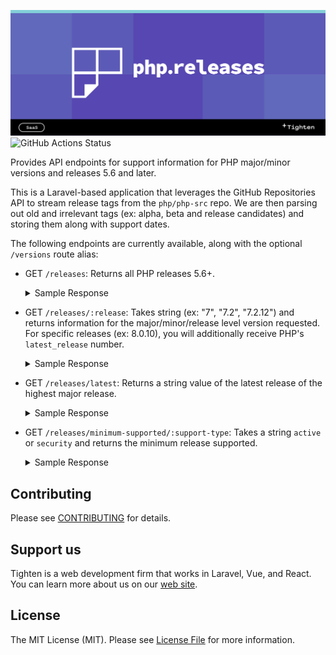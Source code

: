 ![phpreleases.png](public%2Fimages%2Fphpreleases.png)
![GitHub Actions Status](https://github.com/tighten/phpreleases/actions/workflows/tests.yml/badge.svg)


Provides API endpoints for support information for PHP major/minor versions and releases 5.6 and later.


This is a Laravel-based application that leverages the GitHub Repositories API to stream release tags from the `php/php-src` repo. We are then parsing out old and irrelevant tags (ex: alpha, beta and release candidates) and storing them along with support dates.

The following endpoints are currently available, along with the optional `/versions` route alias:
- GET `/releases`: Returns all PHP releases 5.6+.
    <details>
        <summary>Sample Response</summary>

  ```json
    [{
      "major": 8,
      "minor": 0,
      "release": 10,
      "tagged_at": "2021-08-24T17:48:14.000000Z",
      "active_support_until": "2022-11-26T18:03:09.000000Z",
      "security_support_until": "2023-11-26T18:03:09.000000Z",
      "needs_patch": false,
      "needs_upgrade": false,
      "changelog_url": "https://www.php.net/ChangeLog-8.php#8.0.10"
    },
    {
      "major": 8,
      "minor": 0,
      "release": 9,
      "tagged_at": "2021-07-29T14:58:35.000000Z",
      "active_support_until": "2022-11-26T18:03:09.000000Z",
      "security_support_until": "2023-11-26T18:03:09.000000Z",
      "needs_patch": true,
      "needs_upgrade": false,
      "changelog_url": "https://www.php.net/ChangeLog-8.php#8.0.9"
    },
    {
      "major": 8,
      "minor": 0,
      "release": 8,
      "tagged_at": "2021-06-29T09:56:31.000000Z",
      "active_support_until": "2022-11-26T18:03:09.000000Z",
      "security_support_until": "2023-11-26T18:03:09.000000Z",
      "needs_patch": true,
      "needs_upgrade": false,
      "changelog_url": "https://www.php.net/ChangeLog-8.php#8.0.8"
    }, ...]
    ```
</details>

- GET `/releases/:release`: Takes string (ex: "7", "7.2", "7.2.12") and returns information for the major/minor/release level version requested. For specific releases (ex: 8.0.10), you will additionally receive PHP's `latest_release` number.
  <details>
        <summary>Sample Response</summary>
  
  ```json
  {
    "provided": {
      "major": 7,
      "minor": 3,
      "release": 3,
      "tagged_at": "2019-03-05T13:49:42.000000Z",
      "active_support_until": "2020-12-06T16:08:24.000000Z",
      "security_support_until": "2021-12-06T16:08:24.000000Z",
      "needs_patch": true,
      "needs_upgrade": true,
      "changelog_url": "https://www.php.net/ChangeLog-7.php#7.3.3"
    },
    "latest_release": "8.0.10"
  }
    ```
  </details>
- GET `/releases/latest`: Returns a string value of the latest release of the highest major release.
  <details>
  <summary>Sample Response</summary>

  ```
  "8.0.10"
    ```
    </details>
- GET `/releases/minimum-supported/:support-type`: Takes a string `active` or `security` and returns the minimum release supported.
    <details>
        <summary>Sample Response</summary>
  
  ```json
  {
    "major": 7,
    "minor": 4,
    "release": 23,
    "tagged_at": "2021-08-24T17:35:21.000000Z",
    "active_support_until": "2021-11-28T20:46:01.000000Z",
    "security_support_until": "2022-11-28T20:46:01.000000Z",
    "needs_patch": false,
    "needs_upgrade": false,
    "changelog_url": "https://www.php.net/ChangeLog-7.php#7.4.23"
  }
    ```
</details>



## Contributing

Please see [CONTRIBUTING](CONTRIBUTING.md) for details.

## Support us

Tighten is a web development firm that works in Laravel, Vue, and React. You can learn more about us on our [web site](https://tighten.co/).

## License

The MIT License (MIT). Please see [License File](LICENSE.md) for more information.
